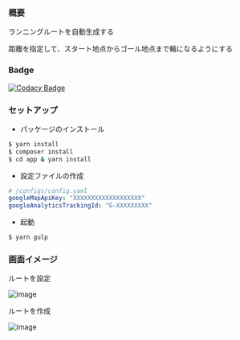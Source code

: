 ### 概要

ランニングルートを自動生成する

距離を指定して、スタート地点からゴール地点まで輪になるようにする

### Badge

[![Codacy Badge](https://app.codacy.com/project/badge/Grade/01605fba6bd240f4bc304a9f26a027fd)](https://www.codacy.com/gh/ishi720/runroute/dashboard?utm_source=github.com&amp;utm_medium=referral&amp;utm_content=ishi720/runroute&amp;utm_campaign=Badge_Grade)

### セットアップ

- パッケージのインストール

```bash
$ yarn install
$ composer install
$ cd app & yarn install
```

- 設定ファイルの作成

```yaml
# /configs/config.yaml
googleMapApiKey: "XXXXXXXXXXXXXXXXXXX"
googleAnalyticsTrackingId: "G-XXXXXXXXX"
```

- 起動

```bash
$ yarn gulp
```

### 画面イメージ

ルートを設定

![image](https://github.com/user-attachments/assets/059a395b-af67-4b8d-988f-2040856c2d4d)

ルートを作成

![image](https://github.com/user-attachments/assets/5993e6cb-579e-46a9-a6d1-ceae8688d50b)


